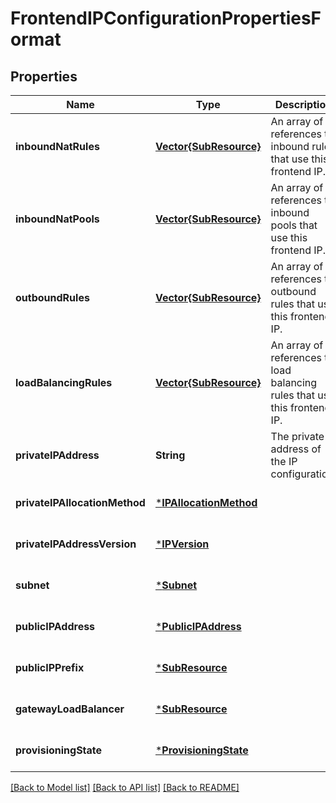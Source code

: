 # FrontendIPConfigurationPropertiesFormat


## Properties
Name | Type | Description | Notes
------------ | ------------- | ------------- | -------------
**inboundNatRules** | [**Vector{SubResource}**](SubResource.md) | An array of references to inbound rules that use this frontend IP. | [optional] [readonly] [default to nothing]
**inboundNatPools** | [**Vector{SubResource}**](SubResource.md) | An array of references to inbound pools that use this frontend IP. | [optional] [readonly] [default to nothing]
**outboundRules** | [**Vector{SubResource}**](SubResource.md) | An array of references to outbound rules that use this frontend IP. | [optional] [readonly] [default to nothing]
**loadBalancingRules** | [**Vector{SubResource}**](SubResource.md) | An array of references to load balancing rules that use this frontend IP. | [optional] [readonly] [default to nothing]
**privateIPAddress** | **String** | The private IP address of the IP configuration. | [optional] [default to nothing]
**privateIPAllocationMethod** | [***IPAllocationMethod**](IPAllocationMethod.md) |  | [optional] [default to nothing]
**privateIPAddressVersion** | [***IPVersion**](IPVersion.md) |  | [optional] [default to nothing]
**subnet** | [***Subnet**](Subnet.md) |  | [optional] [default to nothing]
**publicIPAddress** | [***PublicIPAddress**](PublicIPAddress.md) |  | [optional] [default to nothing]
**publicIPPrefix** | [***SubResource**](SubResource.md) |  | [optional] [default to nothing]
**gatewayLoadBalancer** | [***SubResource**](SubResource.md) |  | [optional] [default to nothing]
**provisioningState** | [***ProvisioningState**](ProvisioningState.md) |  | [optional] [default to nothing]


[[Back to Model list]](../README.md#models) [[Back to API list]](../README.md#api-endpoints) [[Back to README]](../README.md)


